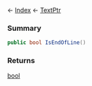 ← [Index](Api-Index) ← [TextPtr](VRage.Game.ModAPI.Ingame.Utilities.TextPtr)

### Summary

```csharp
public bool IsEndOfLine()
```

### Returns

[bool](System.Boolean)


